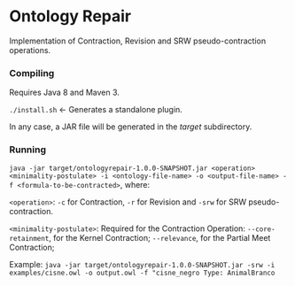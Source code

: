 # Ontology Repair

Implementation of Contraction, Revision and SRW pseudo-contraction operations.

### Compiling

Requires Java 8 and Maven 3.

`./install.sh` <- Generates a standalone plugin.

In any case, a JAR file will be generated in the *target* subdirectory.

### Running

`java -jar target/ontologyrepair-1.0.0-SNAPSHOT.jar <operation> <minimality-postulate> -i <ontology-file-name> -o <output-file-name> -f <formula-to-be-contracted>`, where:

`<operation>`: `-c` for Contraction, `-r` for Revision and `-srw` for SRW pseudo-contraction.

`<minimality-postulate>`: Required for the Contraction Operation:
  `--core-retainment`, for the Kernel Contraction;
  `--relevance`, for the Partial Meet Contraction;

Example:
`java -jar target/ontologyrepair-1.0.0-SNAPSHOT.jar -srw -i examples/cisne.owl -o output.owl -f "cisne_negro Type: AnimalBranco`
